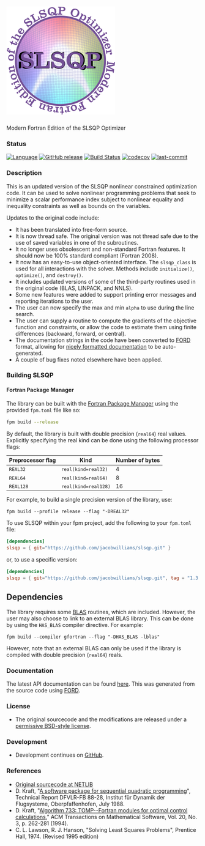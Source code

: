 ![slsqp](media/logo.png)
============

Modern Fortran Edition of the SLSQP Optimizer

### Status

[![Language](https://img.shields.io/badge/-Fortran-734f96?logo=fortran&logoColor=white)](https://github.com/topics/fortran)
[![GitHub release](https://img.shields.io/github/release/jacobwilliams/slsqp.svg)](https://github.com/jacobwilliams/slsqp/releases/latest)
[![Build Status](https://github.com/jacobwilliams/slsqp/actions/workflows/CI.yml/badge.svg)](https://github.com/jacobwilliams/slsqp/actions)
[![codecov](https://codecov.io/gh/jacobwilliams/slsqp/branch/master/graph/badge.svg)](https://codecov.io/gh/jacobwilliams/slsqp)
[![last-commit](https://img.shields.io/github/last-commit/jacobwilliams/slsqp)](https://github.com/jacobwilliams/slsqp/commits/master)

### Description

This is an updated version of the SLSQP nonlinear constrained optimization code. It can be used to solve nonlinear programming problems that seek to minimize a scalar performance index subject to nonlinear equality and inequality constraints as well as bounds on the variables.

Updates to the original code include:

* It has been translated into free-form source.
* It is now thread safe. The original version was not thread safe due to the use of saved variables in one of the subroutines.
* It no longer uses obsolescent and non-standard Fortran features. It should now be 100% standard compliant (Fortran 2008).
* It now has an easy-to-use object-oriented interface. The `slsqp_class` is used for all interactions with the solver. Methods include `initialize()`, `optimize()`, and `destroy()`.
* It includes updated versions of some of the third-party routines used in the original code (BLAS, LINPACK, and NNLS).
* Some new features were added to support printing error  messages and reporting iterations to the user.
* The user can now specify the max and min `alpha` to use during the line search.
* The user can supply a routine to compute the gradients of the objective function and constraints, or allow the code to estimate them using finite differences (backward, forward, or central).
* The documentation strings in the code have been converted to [FORD](https://github.com/Fortran-FOSS-Programmers/ford) format, allowing for [nicely formatted documentation](https://jacobwilliams.github.io/slsqp/) to be auto-generated.
* A couple of bug fixes noted elsewhere have been applied.

### Building SLSQP

#### **Fortran Package Manager**

The library can be built with the [Fortran Package Manager](https://github.com/fortran-lang/fpm) using the provided `fpm.toml` file like so:

```bash
fpm build --release
```

By default, the library is built with double precision (`real64`) real values. Explicitly specifying the real kind can be done using the following processor flags:

Preprocessor flag | Kind  | Number of bytes
----------------- | ----- | ---------------
`REAL32`  | `real(kind=real32)`  | 4
`REAL64`  | `real(kind=real64)`  | 8
`REAL128` | `real(kind=real128)` | 16

For example, to build a single precision version of the library, use:

```
fpm build --profile release --flag "-DREAL32"
```

To use SLSQP within your fpm project, add the following to your `fpm.toml` file:

```toml
[dependencies]
slsqp = { git="https://github.com/jacobwilliams/slsqp.git" }
```

or, to use a specific version:
```toml
[dependencies]
slsqp = { git="https://github.com/jacobwilliams/slsqp.git", tag = "1.3.0" }
```

## Dependencies

The library requires some [BLAS](https://netlib.org/blas/) routines, which are included. However, the user may also choose to link to an external BLAS library. This can be done by using the `HAS_BLAS` compiler directive. For example:

```
fpm build --compiler gfortran --flag "-DHAS_BLAS -lblas"
```

However, note that an external BLAS can only be used if the library is compiled with double precision (`real64`) reals.

### Documentation

  The latest API documentation can be found [here](https://jacobwilliams.github.io/slsqp/). This was generated from the source code using [FORD](https://github.com/Fortran-FOSS-Programmers/ford).

### License

  * The original sourcecode and the modifications are released under a [permissive BSD-style license](https://github.com/jacobwilliams/slsqp/blob/master/LICENSE).

### Development

  * Development continues on [GitHub](https://github.com/jacobwilliams/slsqp).

### References

* [Original sourcecode at NETLIB](http://www.netlib.org/toms/733)
* D. Kraft, "[A software package for sequential quadratic programming](https://degenerateconic.com/uploads/2018/03/DFVLR_FB_88_28.pdf)",
  Technical Report DFVLR-FB 88-28, Institut für Dynamik der Flugsysteme,
  Oberpfaffenhofen, July 1988.
* D. Kraft, "[Algorithm 733: TOMP--Fortran modules for optimal control calculations](http://dl.acm.org/citation.cfm?id=192124),"
  ACM Transactions on Mathematical Software, Vol. 20, No. 3, p. 262-281 (1994).
* C. L. Lawson, R. J. Hanson, "Solving Least Squares Problems", Prentice Hall, 1974. (Revised 1995 edition)

